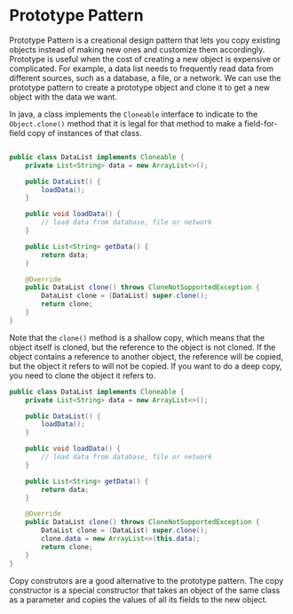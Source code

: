 # Prototype Pattern

Prototype Pattern is a creational design pattern that lets you copy existing objects instead of making new ones and customize them accordingly. Prototype is useful when the cost of creating a new object is expensive or complicated. For example, a data list needs to frequently read data from different sources, such as a database, a file, or a network. We can use the prototype pattern to create a prototype object and clone it to get a new object with the data we want.

In java, a class implements the `Cloneable` interface to indicate to the `Object.clone()` method that it is legal for that method to make a field-for-field copy of instances of that class.

```java

public class DataList implements Cloneable {
    private List<String> data = new ArrayList<>();

    public DataList() {
        loadData();
    }

    public void loadData() {
        // load data from database, file or network
    }

    public List<String> getData() {
        return data;
    }

    @Override
    public DataList clone() throws CloneNotSupportedException {
        DataList clone = (DataList) super.clone();
        return clone;
    }
}
```

Note that the `clone()` method is a shallow copy, which means that the object itself is cloned, but the reference to the object is not cloned. If the object contains a reference to another object, the reference will be copied, but the object it refers to will not be copied. If you want to do a deep copy, you need to clone the object it refers to.

```java
public class DataList implements Cloneable {
    private List<String> data = new ArrayList<>();

    public DataList() {
        loadData();
    }

    public void loadData() {
        // load data from database, file or network
    }

    public List<String> getData() {
        return data;
    }

    @Override
    public DataList clone() throws CloneNotSupportedException {
        DataList clone = (DataList) super.clone();
        clone.data = new ArrayList<>(this.data);
        return clone;
    }
}
```

Copy construtors are a good alternative to the prototype pattern. The copy constructor is a special constructor that takes an object of the same class as a parameter and copies the values of all its fields to the new object.